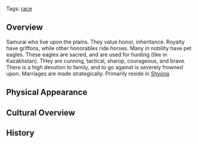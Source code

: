Tags: [race](Races)

## Overview

Samurai who live upon the plains. They value honor, inheritance. Royalty have griffons, while other honorables ride horses. Many in nobility have pet eagles.
These eagles are sacred, and are used for hunting (like in Kazakhstan). THey are cunning, tactical, sharop, courageous, and brave.
There is a high devotion to family, and to go against is severely frowned upon. Marriages are made strategically. Primarily reside in [Shyona](Shyona)

## Physical Appearance



## Cultural Overview



## History


